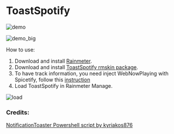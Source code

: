 # ToastSpotify

![demo](https://i.imgur.com/YrZziJE.png)

![demo_big](https://i.imgur.com/p6Y3fQ5.png)

How to use:
1. Download and install [Rainmeter](https://www.rainmeter.net/).
2. Download and install [ToastSpotify rmskin package](https://github.com/khanhas/ToastSpotify/releases).
3. To have track information, you need inject WebNowPlaying with Spicetify, follow this [instruction](https://github.com/khanhas/spicetify-cli/wiki/Guide-for-Rainmeter-user)
4. Load ToastSpotify in Rainmeter Manage.

![load](https://i.imgur.com/ptdlgQm.png)

### Credits:
[NotificationToaster Powershell script by kyriakos876](https://forum.rainmeter.net/viewtopic.php?f=27&t=29933)  
